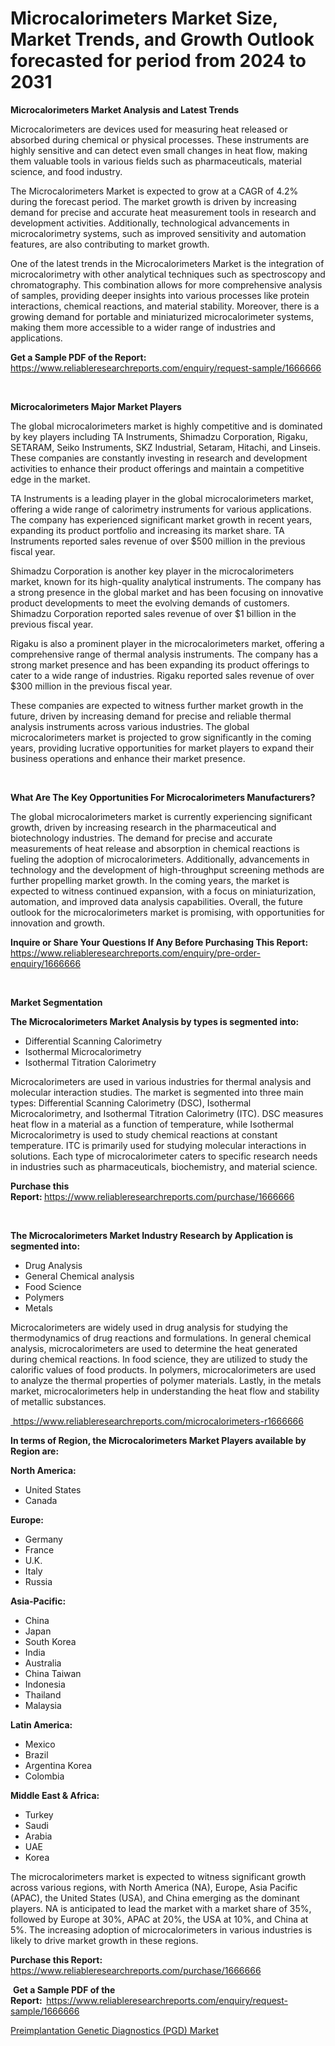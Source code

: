 <p><h1>Microcalorimeters Market Size, Market Trends, and Growth Outlook forecasted for period from 2024 to 2031</h1></p><p><strong>Microcalorimeters Market Analysis and Latest Trends</strong></p>
<p><p>Microcalorimeters are devices used for measuring heat released or absorbed during chemical or physical processes. These instruments are highly sensitive and can detect even small changes in heat flow, making them valuable tools in various fields such as pharmaceuticals, material science, and food industry.</p><p>The Microcalorimeters Market is expected to grow at a CAGR of 4.2% during the forecast period. The market growth is driven by increasing demand for precise and accurate heat measurement tools in research and development activities. Additionally, technological advancements in microcalorimetry systems, such as improved sensitivity and automation features, are also contributing to market growth.</p><p>One of the latest trends in the Microcalorimeters Market is the integration of microcalorimetry with other analytical techniques such as spectroscopy and chromatography. This combination allows for more comprehensive analysis of samples, providing deeper insights into various processes like protein interactions, chemical reactions, and material stability. Moreover, there is a growing demand for portable and miniaturized microcalorimeter systems, making them more accessible to a wider range of industries and applications.</p></p>
<p><strong>Get a Sample PDF of the Report:&nbsp;</strong> <a href="https://www.reliableresearchreports.com/enquiry/request-sample/1666666">https://www.reliableresearchreports.com/enquiry/request-sample/1666666</a></p>
<p>&nbsp;</p>
<p><strong>Microcalorimeters Major Market Players</strong></p>
<p><p>The global microcalorimeters market is highly competitive and is dominated by key players including TA Instruments, Shimadzu Corporation, Rigaku, SETARAM, Seiko Instruments, SKZ Industrial, Setaram, Hitachi, and Linseis. These companies are constantly investing in research and development activities to enhance their product offerings and maintain a competitive edge in the market.</p><p>TA Instruments is a leading player in the global microcalorimeters market, offering a wide range of calorimetry instruments for various applications. The company has experienced significant market growth in recent years, expanding its product portfolio and increasing its market share. TA Instruments reported sales revenue of over $500 million in the previous fiscal year.</p><p>Shimadzu Corporation is another key player in the microcalorimeters market, known for its high-quality analytical instruments. The company has a strong presence in the global market and has been focusing on innovative product developments to meet the evolving demands of customers. Shimadzu Corporation reported sales revenue of over $1 billion in the previous fiscal year.</p><p>Rigaku is also a prominent player in the microcalorimeters market, offering a comprehensive range of thermal analysis instruments. The company has a strong market presence and has been expanding its product offerings to cater to a wide range of industries. Rigaku reported sales revenue of over $300 million in the previous fiscal year.</p><p>These companies are expected to witness further market growth in the future, driven by increasing demand for precise and reliable thermal analysis instruments across various industries. The global microcalorimeters market is projected to grow significantly in the coming years, providing lucrative opportunities for market players to expand their business operations and enhance their market presence.</p></p>
<p>&nbsp;</p>
<p><strong>What Are The Key Opportunities For Microcalorimeters Manufacturers?</strong></p>
<p><p>The global microcalorimeters market is currently experiencing significant growth, driven by increasing research in the pharmaceutical and biotechnology industries. The demand for precise and accurate measurements of heat release and absorption in chemical reactions is fueling the adoption of microcalorimeters. Additionally, advancements in technology and the development of high-throughput screening methods are further propelling market growth. In the coming years, the market is expected to witness continued expansion, with a focus on miniaturization, automation, and improved data analysis capabilities. Overall, the future outlook for the microcalorimeters market is promising, with opportunities for innovation and growth.</p></p>
<p><strong>Inquire or Share Your Questions If Any Before Purchasing This Report:</strong> <a href="https://www.reliableresearchreports.com/enquiry/pre-order-enquiry/1666666">https://www.reliableresearchreports.com/enquiry/pre-order-enquiry/1666666</a></p>
<p>&nbsp;</p>
<p><strong>Market Segmentation</strong></p>
<p><strong>The Microcalorimeters Market Analysis by types is segmented into:</strong></p>
<p><ul><li>Differential Scanning Calorimetry</li><li>Isothermal Microcalorimetry</li><li>Isothermal Titration Calorimetry</li></ul></p>
<p><p>Microcalorimeters are used in various industries for thermal analysis and molecular interaction studies. The market is segmented into three main types: Differential Scanning Calorimetry (DSC), Isothermal Microcalorimetry, and Isothermal Titration Calorimetry (ITC). DSC measures heat flow in a material as a function of temperature, while Isothermal Microcalorimetry is used to study chemical reactions at constant temperature. ITC is primarily used for studying molecular interactions in solutions. Each type of microcalorimeter caters to specific research needs in industries such as pharmaceuticals, biochemistry, and material science.</p></p>
<p><strong>Purchase this Report:&nbsp;</strong><a href="https://www.reliableresearchreports.com/purchase/1666666">https://www.reliableresearchreports.com/purchase/1666666</a></p>
<p>&nbsp;</p>
<p><strong>The Microcalorimeters Market Industry Research by Application is segmented into:</strong></p>
<p><ul><li>Drug Analysis</li><li>General Chemical analysis</li><li>Food Science</li><li>Polymers</li><li>Metals</li></ul></p>
<p><p>Microcalorimeters are widely used in drug analysis for studying the thermodynamics of drug reactions and formulations. In general chemical analysis, microcalorimeters are used to determine the heat generated during chemical reactions. In food science, they are utilized to study the calorific values of food products. In polymers, microcalorimeters are used to analyze the thermal properties of polymer materials. Lastly, in the metals market, microcalorimeters help in understanding the heat flow and stability of metallic substances.</p></p>
<p><a href="https://www.reliableresearchreports.com/microcalorimeters-r1666666">&nbsp;https://www.reliableresearchreports.com/microcalorimeters-r1666666</a></p>
<p><strong>In terms of Region, the Microcalorimeters Market Players available by Region are:</strong></p>
<p>
    <p> <strong> North America: </strong>
        <ul>
            <li>United States</li>
            <li>Canada</li>
        </ul>
        </p> 
    <p> <strong> Europe: </strong>
        <ul>
            <li>Germany</li>
            <li>France</li>
            <li>U.K.</li>
            <li>Italy</li>
            <li>Russia</li>
        </ul>
        </p> 
    <p> <strong> Asia-Pacific: </strong>
        <ul>
            <li>China</li>
            <li>Japan</li>
            <li>South Korea</li>
            <li>India</li>
            <li>Australia</li>
            <li>China Taiwan</li>
            <li>Indonesia</li>
            <li>Thailand</li>
            <li>Malaysia</li>
        </ul>
        </p> 
    <p> <strong> Latin America: </strong>
        <ul>
            <li>Mexico</li>
            <li>Brazil</li>
            <li>Argentina Korea</li>
            <li>Colombia</li>
        </ul>
        </p> 
    <p> <strong> Middle East & Africa: </strong>
        <ul>
            <li>Turkey</li>
            <li>Saudi</li>
            <li>Arabia</li>
            <li>UAE</li>
            <li>Korea</li>
        </ul>
    </p>
    </p>
<p><p>The microcalorimeters market is expected to witness significant growth across various regions, with North America (NA), Europe, Asia Pacific (APAC), the United States (USA), and China emerging as the dominant players. NA is anticipated to lead the market with a market share of 35%, followed by Europe at 30%, APAC at 20%, the USA at 10%, and China at 5%. The increasing adoption of microcalorimeters in various industries is likely to drive market growth in these regions.</p></p>
<p><strong>Purchase this Report: </strong><a href="https://www.reliableresearchreports.com/purchase/1666666">https://www.reliableresearchreports.com/purchase/1666666</a></p>
<p>&nbsp;<strong>Get a Sample PDF of the Report:&nbsp;&nbsp;</strong><a href="https://www.reliableresearchreports.com/enquiry/request-sample/1666666">https://www.reliableresearchreports.com/enquiry/request-sample/1666666</a></p>
<p><strong></strong></p>
<p><p><a href="https://github.com/YashRP12/Market-Research-Report-List-5/blob/main/preimplantation-genetic-diagnostics-pgd-market.md">Preimplantation Genetic Diagnostics (PGD) Market</a></p></p>